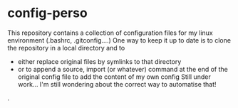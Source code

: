# config-perso
This repository contains a collection of configuration files for my linux environment (.bashrc, .gitconfig....)
One way to keep it up to date is to clone the repository in a local directory and to 
 - either replace original files by symlinks to that directory
 - or to append a source, import (or whatever) command at the end of the original config file to add the content of my own config
Still under work... I'm still wondering about the correct way to automatise that!

.

 
